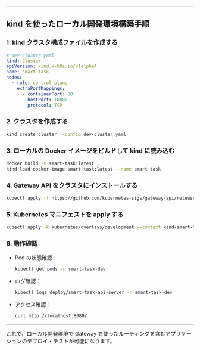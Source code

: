 
---

## kind を使ったローカル開発環境構築手順

### 1. kind クラスタ構成ファイルを作成する

```yaml
# dev-cluster.yaml
kind: Cluster
apiVersion: kind.x-k8s.io/v1alpha4
name: smart-task
nodes:
  - role: control-plane
    extraPortMappings:
      - containerPort: 80
        hostPort: 18080
        protocol: TCP
```

### 2. クラスタを作成する

```bash
kind create cluster --config dev-cluster.yaml
```

### 3. ローカルの Docker イメージをビルドして kind に読み込む

```bash
docker build -t smart-task:latest .
kind load docker-image smart-task:latest --name smart-task
```

### 4. Gateway API をクラスタにインストールする

```bash
kubectl apply -f https://github.com/kubernetes-sigs/gateway-api/releases/download/v1.0.0/standard-install.yaml
```

### 5. Kubernetes マニフェストを apply する

```bash
kubectl apply -k kubernetes/overlays/development --context kind-smart-task
```

### 6. 動作確認

- Pod の状態確認：

  ```bash
  kubectl get pods -n smart-task-dev
  ```

- ログ確認：

  ```bash
  kubectl logs deploy/smart-task-api-server -n smart-task-dev
  ```

- アクセス確認：

  ```bash
  curl http://localhost:8080/
  ```

---

これで、ローカル開発環境で Gateway を使ったルーティングを含むアプリケーションのデプロイ・テストが可能になります。